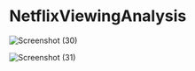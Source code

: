# NetflixViewingAnalysis

![Screenshot (30)](https://user-images.githubusercontent.com/88853963/220639133-5896fc94-78fc-4b2c-bbf7-f8b98e8c3da6.png)


![Screenshot (31)](https://user-images.githubusercontent.com/88853963/220639177-ddb7d10b-2363-4949-9078-957d2d56efe7.png)

